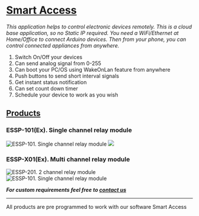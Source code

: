 # [Smart Access](http://sa.erratums.com)
_This application helps to control electronic devices remotely. This is a cloud base application, so no Static IP required. You need a WiFi/Ethernet at Home/Office to connect Arduino devices. Then from your phone, you can control connected appliances from anywhere._

1. Switch On/Off your devices
2. Can send analog signal from 0-255
3. Can boot your PC/OS using WakeOnLan feature from anywhere
4. Push buttons to send short interval signals
5. Get instant status notification
6. Can set count down timer 
7. Schedule your device to work as you wish

## [Products](https://erratums.com/products.html)
### ESSP-101(Ex). Single channel relay module
![ESSP-101. Single channel relay module](http://erratums.com/images/ESSP-01.jpg)     ![](http://erratums.com/images/ESSP-101-Ex.png)

### ESSP-X01(Ex). Multi channel relay module
![ESSP-201. 2 channel relay module](http://erratums.com/images/main_2_ch.png)     ![ESSP-101. Single channel relay module](http://erratums.com/images/main_4_ch.png)

_**For custom requirements feel free to [contact us](http://erratums.com/contact.html)**_

***

All products are pre programmed to work with our software Smart Access
